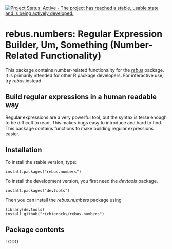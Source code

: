 [![Project Status: Active - The project has reached a stable, usable state and is being actively developed.](http://www.repostatus.org/badges/0.1.0/active.svg)](http://www.repostatus.org/#active)

# rebus.numbers: Regular Expression Builder, Um, Something (Number-Related Functionality)

This package contains number-related functionality for the [*rebus*](https://github.com/richierocks/rebus) package.  It is primarily intended for other R package developers.  For interactive use, try *rebus* instead.

## Build regular expressions in a human readable way

Regular expressions are a very powerful tool, but the syntax is terse enough
to be difficult to read.  This makes bugs easy to introduce and hard to
find.  This package contains functions to make building regular expressions
easier.

## Installation

To install the stable version, type:

```{r}
install.packages("rebus.numbers")
```

To install the development version, you first need the *devtools* package.

```{r}
install.packages("devtools")
```

Then you can install the *rebus.numbers* package using

```{r}
library(devtools)
install_github("richierocks/rebus.numbers")
```

## Package contents

TODO

